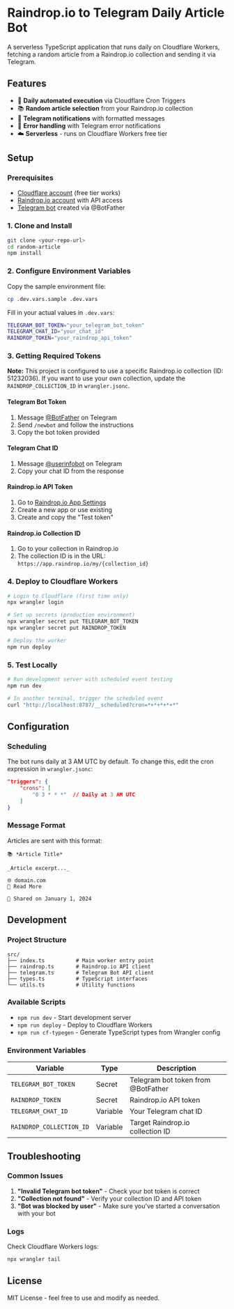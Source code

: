 # Raindrop.io to Telegram Daily Article Bot

A serverless TypeScript application that runs daily on Cloudflare Workers, fetching a random article from a Raindrop.io collection and sending it via Telegram.

## Features

- 🔄 **Daily automated execution** via Cloudflare Cron Triggers
- 📚 **Random article selection** from your Raindrop.io collection
- 📱 **Telegram notifications** with formatted messages
- 🚨 **Error handling** with Telegram error notifications
- ☁️ **Serverless** - runs on Cloudflare Workers free tier

## Setup

### Prerequisites

- [Cloudflare account](https://cloudflare.com) (free tier works)
- [Raindrop.io account](https://raindrop.io) with API access
- [Telegram bot](https://core.telegram.org/bots#creating-a-new-bot) created via @BotFather

### 1. Clone and Install

```bash
git clone <your-repo-url>
cd random-article
npm install
```

### 2. Configure Environment Variables

Copy the sample environment file:

```bash
cp .dev.vars.sample .dev.vars
```

Fill in your actual values in `.dev.vars`:

```bash
TELEGRAM_BOT_TOKEN="your_telegram_bot_token"
TELEGRAM_CHAT_ID="your_chat_id"
RAINDROP_TOKEN="your_raindrop_api_token"
```

### 3. Getting Required Tokens

**Note:** This project is configured to use a specific Raindrop.io collection (ID: 51232036). If you want to use your own collection, update the `RAINDROP_COLLECTION_ID` in `wrangler.jsonc`.

#### Telegram Bot Token

1. Message [@BotFather](https://t.me/BotFather) on Telegram
2. Send `/newbot` and follow the instructions
3. Copy the bot token provided

#### Telegram Chat ID

1. Message [@userinfobot](https://t.me/userinfobot) on Telegram
2. Copy your chat ID from the response

#### Raindrop.io API Token

1. Go to [Raindrop.io App Settings](https://app.raindrop.io/settings/integrations)
2. Create a new app or use existing
3. Create and copy the "Test token"

#### Raindrop.io Collection ID

1. Go to your collection in Raindrop.io
2. The collection ID is in the URL: `https://app.raindrop.io/my/{collection_id}`

### 4. Deploy to Cloudflare Workers

```bash
# Login to Cloudflare (first time only)
npx wrangler login

# Set up secrets (production environment)
npx wrangler secret put TELEGRAM_BOT_TOKEN
npx wrangler secret put RAINDROP_TOKEN

# Deploy the worker
npm run deploy
```

### 5. Test Locally

```bash
# Run development server with scheduled event testing
npm run dev

# In another terminal, trigger the scheduled event
curl "http://localhost:8787/__scheduled?cron=*+*+*+*+*"
```

## Configuration

### Scheduling

The bot runs daily at 3 AM UTC by default. To change this, edit the cron expression in `wrangler.jsonc`:

```json
"triggers": {
    "crons": [
        "0 3 * * *"  // Daily at 3 AM UTC
    ]
}
```

### Message Format

Articles are sent with this format:

```
📚 *Article Title*

_Article excerpt..._

🌐 domain.com
🔗 Read More

📅 Shared on January 1, 2024
```

## Development

### Project Structure

```
src/
├── index.ts          # Main worker entry point
├── raindrop.ts       # Raindrop.io API client
├── telegram.ts       # Telegram Bot API client
├── types.ts          # TypeScript interfaces
└── utils.ts          # Utility functions
```

### Available Scripts

- `npm run dev` - Start development server
- `npm run deploy` - Deploy to Cloudflare Workers
- `npm run cf-typegen` - Generate TypeScript types from Wrangler config

### Environment Variables

| Variable                 | Type     | Description                        |
| ------------------------ | -------- | ---------------------------------- |
| `TELEGRAM_BOT_TOKEN`     | Secret   | Telegram bot token from @BotFather |
| `RAINDROP_TOKEN`         | Secret   | Raindrop.io API token              |
| `TELEGRAM_CHAT_ID`       | Variable | Your Telegram chat ID              |
| `RAINDROP_COLLECTION_ID` | Variable | Target Raindrop.io collection ID   |

## Troubleshooting

### Common Issues

1. **"Invalid Telegram bot token"** - Check your bot token is correct
2. **"Collection not found"** - Verify your collection ID and API token
3. **"Bot was blocked by user"** - Make sure you've started a conversation with your bot

### Logs

Check Cloudflare Workers logs:

```bash
npx wrangler tail
```

## License

MIT License - feel free to use and modify as needed.
